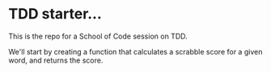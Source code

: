 # TDD starter…

This is the repo for a School of Code session on TDD.

We'll start by creating a function that calculates a scrabble score for a given word, and returns the score.
